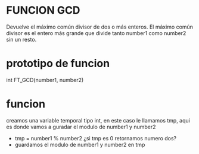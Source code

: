 # FUNCION GCD

Devuelve el máximo común divisor de dos o más enteros. El máximo común divisor es el entero más grande que divide tanto number1 como number2 sin un resto.


# prototipo de funcion
int	FT_GCD(number1, number2)


# funcion
creamos una variable temporal tipo int, en este caso le llamamos tmp, aqui es donde vamos a guradar el modulo de number1 y number2
- tmp = number1 % number2 ¿si tmp es 0 retornamos numero dos?
- guardamos el modulo de number1 y number2 en tmp
